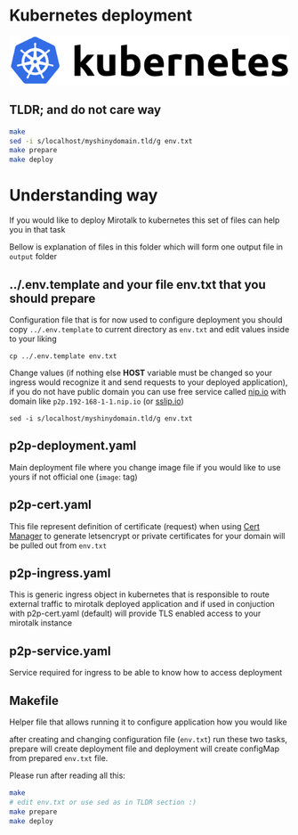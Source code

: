 # Kubernetes deployment

![k8s](../public/images/k8s.png)

## TLDR; and do not care way

```bash
make
sed -i s/localhost/myshinydomain.tld/g env.txt
make prepare
make deploy
```

# Understanding way

If you would like to deploy Mirotalk to kubernetes
this set of files can help you in that task

Bellow is explanation of files in this folder which will form one output file in `output` folder

## ../.env.template and your file env.txt that you should prepare

Configuration file that is for now used to configure deployment
you should copy `../.env.template` to current directory as `env.txt` and edit values inside to your liking

```
cp ../.env.template env.txt
```

Change values (if nothing else **HOST** variable must be changed so your ingress would recognize it and send requests to your deployed application),
if you do not have public domain you can use free service called [nip.io](https://nip.io/) with domain like `p2p.192-168-1-1.nip.io` (or [sslip.io](https://sslip.io/))

```
sed -i s/localhost/myshinydomain.tld/g env.txt
```

## p2p-deployment.yaml

Main deployment file where you change image file if you would like to use yours if not official one (`image`: tag)

## p2p-cert.yaml

This file represent definition of certificate (request) when using [Cert Manager](https://cert-manager.io/) to generate letsencrypt or private certificates for your domain will be pulled out from `env.txt`

## p2p-ingress.yaml

This is generic ingress object in kubernetes that is responsible to route external traffic to mirotalk deployed application and if used in conjuction with p2p-cert.yaml (default) will provide TLS enabled access to your mirotalk instance

## p2p-service.yaml

Service required for ingress to be able to know how to access deployment

## Makefile

Helper file that allows running it to configure application how you would like

after creating and changing configuration file (`env.txt`) run these two tasks, prepare will create deployment file
and deployment will create configMap from prepared `env.txt` file.

Please run after reading all this:

```bash
make
# edit env.txt or use sed as in TLDR section :)
make prepare
make deploy
```
